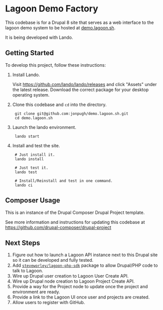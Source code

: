 # Lagoon Demo Factory

This codebase is for a Drupal 8 site that serves as a web interface to the lagoon demo system to be hosted at [demo.lagoon.sh](https://demo.lagoon.sh).

It is being developed with Lando.

## Getting Started

To develop this project, follow these instructions:

1. Install Lando.

    Visit https://github.com/lando/lando/releases and click "Assets" under the latest release. Download the correct package for your desktop operating system.

2. Clone this codebase and `cd` into the directory.

        git clone git@github.com:jonpugh/demo.lagoon.sh.git
        cd demo.lagoon.sh

3. Launch the lando environment.

        lando start

4. Install and test the site.

        # Just install it.
        lando install

        # Just test it.
        lando test

        # Install/Reinstall and test in one command.
        lando ci

## Composer Usage

This is an instance of the Drupal Composer Drupal Project template.

See more information and instructions for updating this codebase at https://github.com/drupal-composer/drupal-project

## Next Steps

1. Figure out how to launch a Lagoon API instance next to this Drupal site so it can be developed and fully tested.
2. Add [`steveworley/lagoon-php-sdk`](https://github.com/steveworley/lagoon-php-sdk) package to allow Drupal/PHP code to talk to Lagoon.
3. Wire up Drupal user creation to Lagoon User Create API.
4. Wire up Drupal node creation to Lagoon Project Create API.
5. Provide a way for the Project node to update once the project and environment are ready.
6. Provide a link to the Lagoon UI once user and projects are created.
7. Allow users to register with GitHub.
